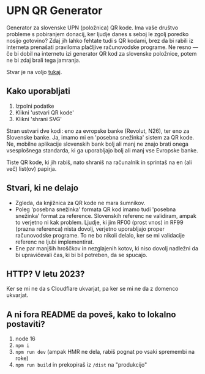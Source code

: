 # UPN QR Generator

Generator za slovenske UPN (položnica) QR kode. Ima vaše društvo probleme s pobiranjem donacij, ker ljudje danes s seboj le zgolj poredko nosijo gotovino? Zdaj jih lahko fehtate tudi s QR kodami, brez da bi rabili iz interneta prenašati praviloma plačljive računovodske programe. Ne resno — če bi dobil na internetu izi generator QR kod za slovenske položnice, potem ne bi zdaj brali tega jamranja.

Stvar je na voljo [tukaj](http://tamius.net/upnqr/). 

## Kako uporabljati

1. Izpolni podatke
2. Klikni 'ustvari QR kode'
3. Klikni 'shrani SVG'

Stran ustvari dve kodi: eno za evropske banke (Revolut, N26), ter eno za Slovenske banke. Ja, imamo mi en 'posebna snežinka' sistem za QR kode. Ne, mobilne aplikacije slovenskih bank bolj ali manj ne znajo brati onega vsesplošnega standarda, ki ga uporabljajo bolj ali manj vse Evropske banke.

Tiste QR kode, ki jih rabiš, nato shraniš na računalnik in sprintaš na en (ali več) list(ov) papirja.

## Stvari, ki ne delajo

* Zgleda, da knjižnica za QR kode ne mara šumnikov. 
* Poleg 'posebna snežinka' formata QR kod imamo tudi 'posebna snežinka' format za reference. Slovenskih referenc ne validiram, ampak to verjetno ni kak problem. Ljudje, ki jim RF00 (prost vnos) in RF99 (prazna referenca) nista dovolj, verjetno uporabljajo proper računovodske programe. To ne bo nikoli delalo, ker se mi validacije referenc ne ljubi implementirat. 
* Ene par manjših hroščkov in nezglajenih kotov, ki niso dovolj nadležni da bi upravičevali čas, ki bi bil potreben, da se spucajo.

## HTTP? V letu 2023?

Ker se mi ne da s Cloudflare ukvarjat, pa ker se mi ne da z domenco ukvarjat.

## A ni fora README da poveš, kako to lokalno postaviti?

1. node 16
2. `npm i`
3. `npm run dev` (ampak HMR ne dela, rabiš pognat po vsaki spremembi na roke)
4. `npm run build` in prekopiraš iz `/dist` na "produkcijo"
